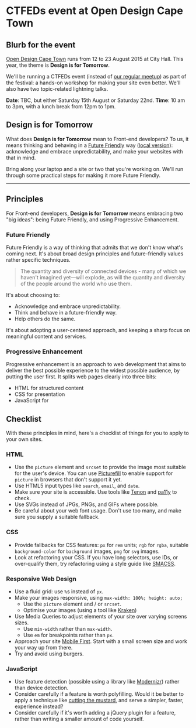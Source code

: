 # CTFEDs event at Open Design Cape Town

## Blurb for the event

[Open Design Cape Town](http://opendesignct.com/) runs from 12 to 23 August 2015 at City Hall. This year, the theme is **Design is for Tomorrow**.

We'll be running a CTFEDs event (instead of [our regular meetup](http://www.meetup.com/ctfeds/)) as part of the festival: a hands-on workshop for making your site even better. We'll also have two topic-related lightning talks.

**Date**: TBC, but either Saturday 15th August or Saturday 22nd.
**Time**: 10 am to 3pm, with a lunch break from 12pm to 1pm.

## Design is for Tomorrow

What does **Design is for Tomorrow** mean to Front-end developers? To us, it means thinking and behaving in a [Future Friendly](http://futurefriendlyweb.com/) way ([local version](http://www.futurefriendly.co.za/)): acknowledge and embrace unpredictability, and make your websites with that in mind.

Bring along your laptop and a site or two that you're working on. We'll run through some practical steps for making it more Future Friendly.

---

## Principles

For Front-end developers, **Design is for Tomorrow** means embracing two "big ideas": being Future Friendly, and using Progressive Enhancement.

### Future Friendly

Future Friendly is a way of thinking that admits that we don't know what's coming next. It's about broad design principles and future-friendly values rather specific techniques.

> The quantity and diversity of connected devices - many of which we haven't imagined yet—will explode, as will the quantity and diversity of the people around the world who use them.

It's about choosing to:

* Acknowledge and embrace unpredictability.
* Think and behave in a future-friendly way.
* Help others do the same.

 It's about adopting a user-centered approach, and keeping a sharp focus on meaningful content and services.


### Progressive Enhancement

Progressive enhancement is an approach to web development that aims to deliver the best possible experience to the widest possible audience, by putting the user first. It splits web pages clearly into three bits:

* HTML for structured content
* CSS for presentation
* JavaScript for 

## Checklist

With these principles in mind, here's a checklist of things for you to apply to your own sites.

### HTML

* Use the `picture` element and `srcset` to provide the image most suitable for the user's device. You can use [Picturefill](http://scottjehl.github.io/picturefill/) to enable support for `picture` in browsers that don't support it yet.
* Use HTML5 input types like `search`, `email`, and `date`.
* Make sure your site is accessible. Use tools like [Tenon](http://tenon.io/) and [pa11y](http://pa11y.org/) to check.
* Use SVGs instead of JPGs, PNGs, and GIFs where possible.
* Be careful about your web font usage. Don't use too many, and make sure you supply a suitable fallback.

### CSS

* Provide fallbacks for CSS features: `px` for `rem` units; `rgb` for `rgba`, suitable `background-color` for `background` images, `png` for `svg` images.
* Look at refactoring your CSS. If you have long selectors, use IDs, or over-qualify them, try refactoring using a style guide like [SMACSS](https://smacss.com/).

### Responsive Web Design

* Use a fluid grid: use `%`s instead of `px`.
* Make your images responsive, using `max-width: 100%; height: auto;`
  * Use the `picture` element and / or `srcset`.
  * Optimise your images (using a tool like [Kraken](https://kraken.io/))
* Use Media Queries to adjust elements of your site over varying screens sizes.
  * Use `min-width` rather than `max-width`.
  * Use `em` for breakpoints rather than `px`.
* Approach your site [Mobile First](http://www.lukew.com/resources/mobile_first.asp). Start with a small screen size and work your way up from there.
* Try and avoid using burgers.

### JavaScript

* Use feature detection (possible using a library like [Modernizr](http://modernizr.com/)) rather than device detection.
* Consider carefully if a feature is worth polyfilling. Would it be better to apply a technique like [cutting the mustard](http://responsivenews.co.uk/post/18948466399/cutting-the-mustard), and serve a simpler, faster, experience instead?
* Consider carefully if it's worth adding a jQuery plugin for a feature, rather than writing a smaller amount of code yourself.

